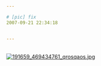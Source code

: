 ```yaml
---

# [pic] fix
2007-09-21 22:34:18


---
```



&nbsp;&nbsp;&nbsp; <br />
<a target=_blank href="http://fm201.img.xiaonei.com/blog/20070921/22/34/A525510862145RAT.jpg" target="_blank"><img src="http://fm201.img.xiaonei.com/blog/20070921/22/34/A525510862145RAT.jpg" alt="191659_469434761_qrosqaos.jpg"></a>